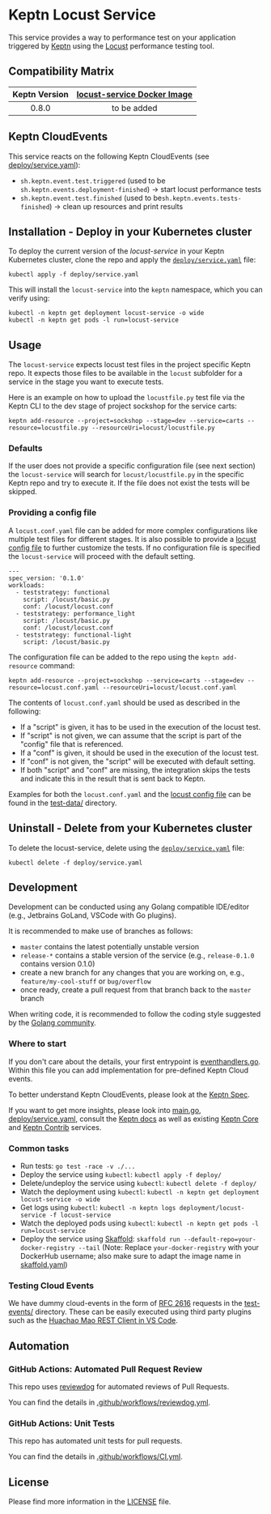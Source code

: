 # Keptn Locust Service

This service provides a way to performance test on your application triggered by [Keptn](https://keptn.sh) using the [Locust](https://locust.io/) performance testing tool.

## Compatibility Matrix

| Keptn Version    | [locust-service Docker Image]() |
|:----------------:|:----------------------------------------:|
|       0.8.0      | to be added |

## Keptn CloudEvents

This service reacts on the following Keptn CloudEvents (see [deploy/service.yaml](deploy/service.yaml)):
* `sh.keptn.event.test.triggered` (used to be `sh.keptn.events.deployment-finished`) -> start locust performance tests
* `sh.keptn.event.test.finished` (used to be`sh.keptn.events.tests-finished`) -> clean up resources and print results

## Installation -  Deploy in your Kubernetes cluster

To deploy the current version of the *locust-service* in your Keptn Kubernetes cluster, clone the repo and apply the [`deploy/service.yaml`](deploy/service.yaml) file:

```console
kubectl apply -f deploy/service.yaml
```

This will install the `locust-service` into the `keptn` namespace, which you can verify using:

```console
kubectl -n keptn get deployment locust-service -o wide
kubectl -n keptn get pods -l run=locust-service
```

## Usage

The `locust-service` expects locust test files in the project specific Keptn repo. It expects those files to be available in the `locust` subfolder for a service in the stage you want to execute tests.

Here is an example on how to upload the `locustfile.py` test file via the Keptn CLI to the dev stage of project sockshop for the service carts:

```
keptn add-resource --project=sockshop --stage=dev --service=carts --resource=locustfile.py --resourceUri=locust/locustfile.py
```

### Defaults

If the user does not provide a specific configuration file (see next section) the `locust-service` will search for `locust/locustfile.py` in the specific Keptn repo and try to execute it. If the file does not exist the tests will be skipped.

### Providing a config file

A `locust.conf.yaml` file can be added for more complex configurations like multiple test files for different stages. It is also possible to provide a [locust config file](https://docs.locust.io/en/stable/configuration.html#configuration-file) to further customize the tests. If no configuration file is specified the `locust-service` will proceed with the default setting. 

```
---
spec_version: '0.1.0'
workloads:
  - teststrategy: functional
    script: /locust/basic.py
    conf: /locust/locust.conf
  - teststrategy: performance_light
    script: /locust/basic.py
    conf: /locust/locust.conf
  - teststrategy: functional-light
    script: /locust/basic.py
```

The configuration file can be added to the repo using the `keptn add-resource` command:

```
keptn add-resource --project=sockshop --service=carts --stage=dev --resource=locust.conf.yaml --resourceUri=locust/locust.conf.yaml
```

The contents of `locust.conf.yaml` should be used as described in the following:
- If a "script" is given, it has to be used in the execution of the locust test.
- If "script" is not given, we can assume that the script is part of the "config" file that is referenced.
- If a "conf" is given, it should be used in the execution of the locust test.
- If "conf" is not given, the "script" will be executed with default setting.
- If both "script" and "conf" are missing, the integration skips the tests and indicate this in the result that is sent back to Keptn.

Examples for both the `locust.conf.yaml` and the [locust config file](https://docs.locust.io/en/stable/configuration.html#configuration-file) can be found in the [test-data/](test-data) directory.


## Uninstall -  Delete from your Kubernetes cluster

To delete the locust-service, delete using the [`deploy/service.yaml`](deploy/service.yaml) file:

```console
kubectl delete -f deploy/service.yaml
```

## Development

Development can be conducted using any Golang compatible IDE/editor (e.g., Jetbrains GoLand, VSCode with Go plugins).

It is recommended to make use of branches as follows:

* `master` contains the latest potentially unstable version
* `release-*` contains a stable version of the service (e.g., `release-0.1.0` contains version 0.1.0)
* create a new branch for any changes that you are working on, e.g., `feature/my-cool-stuff` or `bug/overflow`
* once ready, create a pull request from that branch back to the `master` branch

When writing code, it is recommended to follow the coding style suggested by the [Golang community](https://github.com/golang/go/wiki/CodeReviewComments).

### Where to start

If you don't care about the details, your first entrypoint is [eventhandlers.go](eventhandlers.go). Within this file you can add implementation for pre-defined Keptn Cloud events.
 
To better understand Keptn CloudEvents, please look at the [Keptn Spec](https://github.com/keptn/spec).
 
If you want to get more insights, please look into [main.go](main.go), [deploy/service.yaml](deploy/service.yaml), consult the [Keptn docs](https://keptn.sh/docs/) as well as existing [Keptn Core](https://github.com/keptn/keptn) and [Keptn Contrib](https://github.com/keptn-contrib/) services.

### Common tasks

* Run tests: `go test -race -v ./...`
* Deploy the service using `kubectl`: `kubectl apply -f deploy/`
* Delete/undeploy the service using `kubectl`: `kubectl delete -f deploy/`
* Watch the deployment using `kubectl`: `kubectl -n keptn get deployment locust-service -o wide`
* Get logs using `kubectl`: `kubectl -n keptn logs deployment/locust-service -f locust-service`
* Watch the deployed pods using `kubectl`: `kubectl -n keptn get pods -l run=locust-service`
* Deploy the service using [Skaffold](https://skaffold.dev/): `skaffold run --default-repo=your-docker-registry --tail` (Note: Replace `your-docker-registry` with your DockerHub username; also make sure to adapt the image name in [skaffold.yaml](skaffold.yaml))

### Testing Cloud Events

We have dummy cloud-events in the form of [RFC 2616](https://ietf.org/rfc/rfc2616.txt) requests in the [test-events/](test-events/) directory. These can be easily executed using third party plugins such as the [Huachao Mao REST Client in VS Code](https://marketplace.visualstudio.com/items?itemName=humao.rest-client).

## Automation

### GitHub Actions: Automated Pull Request Review

This repo uses [reviewdog](https://github.com/reviewdog/reviewdog) for automated reviews of Pull Requests. 

You can find the details in [.github/workflows/reviewdog.yml](.github/workflows/reviewdog.yml).

### GitHub Actions: Unit Tests

This repo has automated unit tests for pull requests. 

You can find the details in [.github/workflows/CI.yml](.github/workflows/CI.yml).


## License

Please find more information in the [LICENSE](LICENSE) file.
